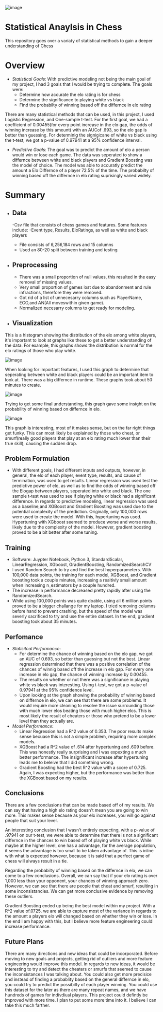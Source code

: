 ![image](https://github.com/user-attachments/assets/362f9f1c-c5f7-4cbc-9416-e2cf087f7cde)
# Statistical Anaylsis in Chess
This repository goes over a variaty of statistical methods to gain a deeper understanding of Chess

# Overview
- *Statistical Goals*: With predictive modeling not being the main goal of my project, I had 3 goals that I would be trying to complete. The goals were:
  - Determine how accurate the elo rating is for chess
  - Determine the significance to playing white vs black
  - Find the probabilty of winning based off the differnce in elo rating
  
There are many statistical methods that can be used, in this project, I used Logistic Regression, and One-sample t-test. For the first goal, we had a coefficient of 0.00455(for every point increase in the elo gap, the odds of winning increase by this amount) with an AUCof .693, so the elo gap is better than guessing. For determinig the signigicane of white vs black using the t-test, we got a p-value of 0.97941 at a 95% confidence interval. 
- *Predictive Goals*: The goal was to predict the amount of elo a person would win or lose each game. The data was seperated to show a differnce between white and black players and Gradient Boosting was the model of choice. The model was able to accuratly predict the amount a Elo Differnce of a player 72.5% of the time. The probabilty of winning based off the differnce in elo rating suprisingly varied widely.

# Summary 

- ## Data
  -Csv file that consists of chess games and features. Some features include:
    -Event type, Results, EloRatings, as well as white and black players
  - File consists of 6,256,184 rows and 15 columns
  - Used an 80-20 split between training and testing
    
- ## Preprocessing
  - There was a small proportion of null values, this resulted in the easy removal of missing values.
  - Very small proportion of games lost due to abandonment and rule infractions, therefore they were removed.
  - Got rid of a list of unnecesarry columns such as PlayerName, ECO,and AN(All moveswithin given game).
  - Normalized necesarry columns to get ready for modeling.
 
- ## Visualization
This is a histogram showing the distribution of the elo among white players, it's important to look at graphs like these to get a better understanding of the data. For example, this graphs shows the distribution is normal for the elo ratings of those who play white.

![image](https://github.com/user-attachments/assets/6777e149-5764-47ec-be94-1f3ea7f76712)

When looking for important features, I used this graph to determine that seperating between white and black players could be an important item to look at. There was a big differnce in runtime. These graphs took about 50 minutes to create.

![image](https://github.com/user-attachments/assets/f8a784d8-d422-4968-b302-6015f616ec71)


Trying to get some final understanding, this graph gave some insight on the probability of winning based on differnce in elo.

![image](https://github.com/user-attachments/assets/9623104c-9eba-441f-a829-09cca02f43fa)

This graph is interesting, most of it makes sense, but on the far right things get funky. This can most likely be explained by those who cheat, or smurf(really good players that play at an elo rating much lower than their true skill), causing the sudden drop.

## Problem Formulation
- With different goals, I had different inputs and outputs, however, in general, the elo of each player, event type, results, and cause of termination, was used to get results. Linear regression was used test the predictive power of elo, as well as to find the odds of winning based off the Elogap between players, seperated into white and black. The one sample t-test was used to see if playing white or black had a significant difference. In regards to predictive modeling, linear regression was used as a baseline,and XGBoost and Gradient Boosting was used due to the potential complexity of the prediction. Originally, only 100,000 rows were used to create the model. With this, hypertuning was used. Hypertuning with XGboost seemed to produce worse and worse results, likely due to the complexity of the model. However, gradient boosting proved to be a bit better after some tuning. 
  
## Training
- Software: Juypter Notebook, Python 3, StandardScalar, LinearRegression, XGboost, GradientBoosting, RandomizedSearchCV
- I used Random Search to try and find the best hyperparameters. With 100,000 data points, the training for each model, XGBoost, and Gradient boosting took a couple minutes, increasing a realtivly small amount when increasing n_estimators by a couple hundred.
- The increase in performance decreased pretty rapidly after using the RandomizedSearch.
- While using 100,000 points was quite doable, using all 6 million points proved to be a bigger challange for my laptop. I tried removing columns before hand to prevent crashing, but the speed of the model was severly sacrificed to try and use the entire dataset. In the end, gradient boosting took about 35 minutes.

## Perfomance
- *Statisitcal Performance*:
    - For determine the chance of winning based on the elo gap, we got an AUC of 0.693, so better than guessing but not the best. Linear regression determined that there was a positive correlation of the chances of winnig based off the increase in elo gap. For every one increase in elo gap, the chance of winning increase by 0.00455.
    - The results on whether or not there was a significance in playing white vs black was interesting. Using t-test, we got a p-value of 0.97941 at the 95% confidence level.
    - Upon looking at the graph showing the probability of winning based on differnce in elo, we can see that there are some problems. It would require more cleaning to resolve the issue surrounding those with much lower elos beating those with much higher elos. This is most likely the result of cheaters or those who pretend to be a lower level than they actually are.
- *Model Performance*:
    - Linear Regression had a R^2 value of 0.353. The poor results make sense becuase this is not a simple problem, requiring more complex models.
    - XGBoost had a R^2 value of .614 after hypertuning and .609 before. This was honestly really surprising and I was expexting a much better performance. The insignificant increase after hypertuning leads me to beleive that I did something wrong.
    - Gradient Boosting had the best R^2 value with a score of 0.725. Again, I was expecting higher, but the performance was better than the XGBoost based on my results.

## Conclusions
There are a few conclusions that can be made based off of my results. We can say that having a high elo rating doesn't mean you are going to win more. This makes sense because as your elo increases, you will go against people that suit your level.

An interesting conclusion that I wasn't entirely expecting, with a p-value of .97941 on our t-test, we were able to determine that there is not a significant differnce in the chances to win based off of playing white vs black. While maybe at the higher level, one has a advantage, for the average population, it seems the advantage is too small to be taken advantage of. This is inline with what is expected however, because it is said that a perfect game of chess will always result in a tie.

Regarding the probabilty of winning based on the differnce in elo, we can come to a few conclusions. Overall, we can say that if your elo rating is over 1,000 less than your opponent, your chances of winning approach zero. However, we can see that there are people that cheat and smurf, resulting in some inconsistancies. We can get more conclusive evidence by removing these outliers.

Gradient Boosting ended up being the best model within my project. With a R^2 value of.0725, we are able to capture most of the variance in regards to the amount a players elo will changed based on whether they win or lose. In the end I am happy with this, but I believe more feature engineering could increase performance.

## Future Plans
There are many directions and new ideas that could be incorporated. Before moving to new goals and projects, getting rid of outliers and more feature engineering would improve this model. In regards to new ideas, it would be interesting to try and detect the cheaters or smurfs that seemed to cause the inconsistances I was talking about. You could also get more precisice and instead of finding a probablity based on the general differnce in elo, you could try to predict the possibilty of each player winning. You could use this dataset for the later as there are many repeat names, and we have hundreds of games for indivdiual players. This project could defintly be improved with more time. I plan to put some more time into it. I believe I can take this much farther.
